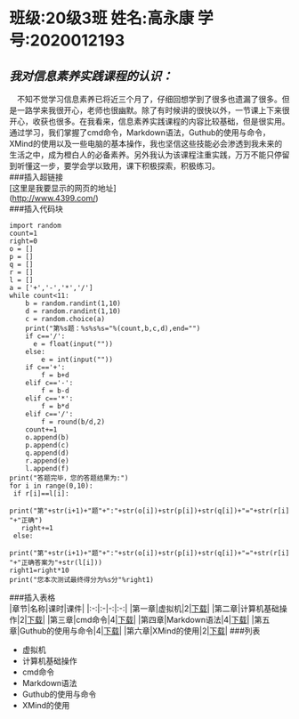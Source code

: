# 班级:20级3班 姓名:高永康 学号:2020012193  
## ***我对信息素养实践课程的认识：***  
&emsp;不知不觉学习信息素养已将近三个月了，仔细回想学到了很多也遗漏了很多。但是一路学来我很开心，老师也很幽默。除了有时候讲的很快以外，一节课上下来很开心，收获也很多。在我看来，信息素养实践课程的内容比较基础，但是很实用。通过学习，我们掌握了cmd命令，Markdown语法，Guthub的使用与命令，XMind的使用以及一些电脑的基本操作，我也坚信这些技能必会渗透到我未来的生活之中，成为橙白人的必备素养。另外我认为该课程注重实践，万万不能只停留到听懂这一步，要学会学以致用，课下积极探索，积极练习。  
###插入超链接  
[这里是我要显示的网页的地址]  
(http://www.4399.com/)  
###插入代码块  
```
import random
count=1
right=0
o = []
p = []
q = []
r = []
l = []
a = ['+','-','*','/']
while count<11:
    b = random.randint(1,10)
    d = random.randint(1,10)
    c = random.choice(a)
    print("第%s题：%s%s%s="%(count,b,c,d),end="")
    if c=='/':
      e = float(input(""))
    else:
        e = int(input(""))
    if c=='+':
        f = b+d
    elif c=='-':
        f = b-d
    elif c=='*':
        f = b*d
    elif c=='/':
        f = round(b/d,2)
    count+=1
    o.append(b)
    p.append(c)
    q.append(d)
    r.append(e)
    l.append(f)
print("答题完毕，您的答题结果为:")
for i in range(0,10):
 if r[i]==l[i]:
   print("第"+str(i+1)+"题"+":"+str(o[i])+str(p[i])+str(q[i])+"="+str(r[i])+" "+"正确")
   right+=1
 else:
     print("第"+str(i+1)+"题"+":"+str(o[i])+str(p[i])+str(q[i])+"="+str(r[i])+" "+"正确答案为"+str(l[i]))
right1=right*10
print("您本次测试最终得分为%s分"%right1)
```
###插入表格  
|章节|名称|课时|课件|
|:-:|:-|-:|:-:|
|第一章|虚拟机|2|[下载](http://www.4399.com/)|
|第二章|计算机基础操作|2|[下载](http://www.4399.com/)|
|第三章|cmd命令|4|[下载](http://www.4399.com/)|
|第四章|Markdown语法|4|[下载](http://www.4399.com/)|
|第五章|Guthub的使用与命令|4|[下载](http://www.4399.com/)|
|第六章|XMind的使用|2|[下载](http://www.4399.com/)|
###列表  
+ 虚拟机
+ 计算机基础操作
+ cmd命令
+ Markdown语法
+ Guthub的使用与命令
+ XMind的使用
